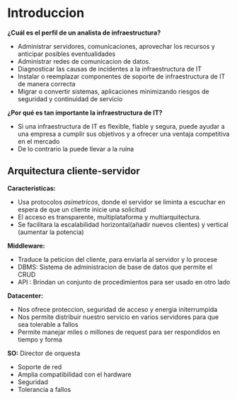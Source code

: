 # Introduccion

**¿Cuál es el perfil de un analista de infraestructura?**
- Administrar servidores, comunicaciones, aprovechar los recursos y anticipar posibles eventualidades
- Administrar redes de comunicacion de datos.
- Diagnosticar las causas de incidentes a la infraestructura de IT
- Instalar o reemplazar componentes de soporte de infraestructura de IT de manera correcta
- Migrar o convertir sistemas, aplicaciones minimizando riesgos de seguridad y continuidad de servicio

**¿Por qué es tan importante la infraestructura de IT?**
- Si una infraestructura de IT es flexible, fiable y segura, puede ayudar a una empresa a cumplir sus objetivos y a ofrecer una ventaja competitiva en el mercado
- De lo contrario la puede llevar a la ruina
## Arquitectura cliente-servidor

**Caracteristicas:**
- Usa protocolos *asimetricos*, donde el servidor se liminta a escuchar en espera de que un cliente inicie una solicitud
- El acceso es transparente, multiplataforma y multiarquitectura.
- Se facilitara la escalabilidad horizontal(añadir nuevos clientes) y vertical (aumentar la potencia)

**Middleware:**
- Traduce la peticion del cliente, para enviarla al servidor y lo procese
- DBMS: Sistema de administracion de base de datos que permite el CRUD
- API : Brindan un conjunto de procedimientos para ser usado en otro lado

**Datacenter:**
- Nos ofrece proteccion, seguridad de acceso y energia initerrumpida
- Nos permite distribuir nuestro servicio en varios servidores para que sea tolerable a fallos
- Permite manejar miles o millones de request para ser respondidos en tiempo y forma

**SO:** Director de orquesta 
- Soporte de red
- Amplia compatibilidad con el hardware
- Seguridad
- Tolerancia a fallos


